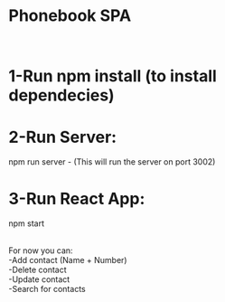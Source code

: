 # Phonebook SPA </br></br>
# 1-Run npm install (to install dependecies)</br>
# 2-Run Server:</br>
npm run server - (This will run the server on port 3002)</br>
# 3-Run React App:</br>
npm start</br></br>

For now you can:</br>
-Add contact (Name + Number)</br>
-Delete contact</br>
-Update contact</br>
-Search for contacts</br>



